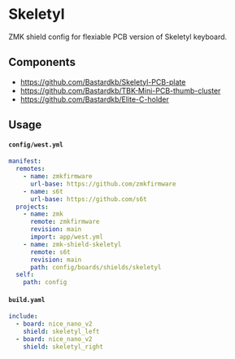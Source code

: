 # Skeletyl

ZMK shield config for flexiable PCB version of Skeletyl keyboard.

## Components ##
- https://github.com/Bastardkb/Skeletyl-PCB-plate
- https://github.com/Bastardkb/TBK-Mini-PCB-thumb-cluster
- https://github.com/Bastardkb/Elite-C-holder

## Usage

#### `config/west.yml`
``` yml
manifest:
  remotes:
    - name: zmkfirmware
      url-base: https://github.com/zmkfirmware
    - name: s6t
      url-base: https://github.com/s6t
  projects:
    - name: zmk
      remote: zmkfirmware
      revision: main
      import: app/west.yml
    - name: zmk-shield-skeletyl
      remote: s6t
      revision: main
      path: config/boards/shields/skeletyl
  self:
    path: config
```

#### `build.yaml`
``` yml
include:
  - board: nice_nano_v2
    shield: skeletyl_left
  - board: nice_nano_v2
    shield: skeletyl_right
```